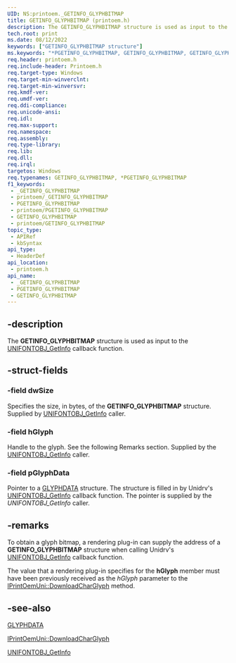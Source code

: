 ```yaml
---
UID: NS:printoem._GETINFO_GLYPHBITMAP
title: GETINFO_GLYPHBITMAP (printoem.h)
description: The GETINFO_GLYPHBITMAP structure is used as input to the UNIFONTOBJ_GetInfo callback function.
tech.root: print
ms.date: 08/12/2022
keywords: ["GETINFO_GLYPHBITMAP structure"]
ms.keywords: "*PGETINFO_GLYPHBITMAP, GETINFO_GLYPHBITMAP, GETINFO_GLYPHBITMAP structure [Print Devices], PGETINFO_GLYPHBITMAP, PGETINFO_GLYPHBITMAP structure pointer [Print Devices], _GETINFO_GLYPHBITMAP, print.getinfo_glyphbitmap, print_unidrv-pscript_rendering_56355138-13b0-4e8b-8132-f7c017105ab3.xml, printoem/GETINFO_GLYPHBITMAP, printoem/PGETINFO_GLYPHBITMAP"
req.header: printoem.h
req.include-header: Printoem.h
req.target-type: Windows
req.target-min-winverclnt: 
req.target-min-winversvr: 
req.kmdf-ver: 
req.umdf-ver: 
req.ddi-compliance: 
req.unicode-ansi: 
req.idl: 
req.max-support: 
req.namespace: 
req.assembly: 
req.type-library: 
req.lib: 
req.dll: 
req.irql: 
targetos: Windows
req.typenames: GETINFO_GLYPHBITMAP, *PGETINFO_GLYPHBITMAP
f1_keywords:
 - _GETINFO_GLYPHBITMAP
 - printoem/_GETINFO_GLYPHBITMAP
 - PGETINFO_GLYPHBITMAP
 - printoem/PGETINFO_GLYPHBITMAP
 - GETINFO_GLYPHBITMAP
 - printoem/GETINFO_GLYPHBITMAP
topic_type:
 - APIRef
 - kbSyntax
api_type:
 - HeaderDef
api_location:
 - printoem.h
api_name:
 - _GETINFO_GLYPHBITMAP
 - PGETINFO_GLYPHBITMAP
 - GETINFO_GLYPHBITMAP
---
```


## -description

The **GETINFO_GLYPHBITMAP** structure is used as input to the [UNIFONTOBJ_GetInfo](/windows-hardware/drivers/ddi/printoem/nc-printoem-pfngetinfo) callback function.

## -struct-fields

### -field dwSize

Specifies the size, in bytes, of the **GETINFO_GLYPHBITMAP** structure. Supplied by [UNIFONTOBJ_GetInfo](/windows-hardware/drivers/ddi/printoem/nc-printoem-pfngetinfo) caller.

### -field hGlyph

Handle to the glyph. See the following Remarks section. Supplied by the [UNIFONTOBJ_GetInfo](/windows-hardware/drivers/ddi/printoem/nc-printoem-pfngetinfo) caller.

### -field pGlyphData

Pointer to a [GLYPHDATA](/windows/win32/api/winddi/ns-winddi-glyphdata) structure. The structure is filled in by Unidrv's [UNIFONTOBJ_GetInfo](/windows-hardware/drivers/ddi/printoem/nc-printoem-pfngetinfo) callback function. The pointer is supplied by the *UNIFONTOBJ_GetInfo* caller.

## -remarks

To obtain a glyph bitmap, a rendering plug-in can supply the address of a **GETINFO_GLYPHBITMAP** structure when calling Unidrv's [UNIFONTOBJ_GetInfo](/windows-hardware/drivers/ddi/printoem/nc-printoem-pfngetinfo) callback function.

The value that a rendering plug-in specifies for the **hGlyph** member must have been previously received as the *hGlyph* parameter to the [IPrintOemUni::DownloadCharGlyph](/windows-hardware/drivers/ddi/prcomoem/nf-prcomoem-iprintoemuni-downloadcharglyph) method.

## -see-also

[GLYPHDATA](/windows/win32/api/winddi/ns-winddi-glyphdata)

[IPrintOemUni::DownloadCharGlyph](/windows-hardware/drivers/ddi/prcomoem/nf-prcomoem-iprintoemuni-downloadcharglyph)

[UNIFONTOBJ_GetInfo](/windows-hardware/drivers/ddi/printoem/nc-printoem-pfngetinfo)
